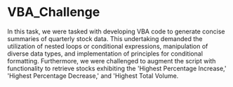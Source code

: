 # VBA_Challenge
In this task, we were tasked with developing VBA code to generate concise summaries of quarterly stock data. This undertaking demanded the utilization of nested loops or conditional expressions, manipulation of diverse data types, and implementation of principles for conditional formatting. Furthermore, we were challenged to augment the script with functionality to retrieve stocks exhibiting the 'Highest Percentage Increase,' 'Highest Percentage Decrease,' and 'Highest Total Volume.
